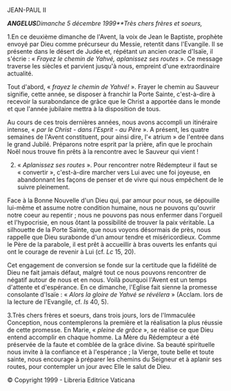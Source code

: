 JEAN-PAUL II

***ANGELUS****Dimanche 5 décembre 1999**Très chers frères et soeurs,*

1.En ce deuxième dimanche de l'Avent, la voix de Jean le Baptiste, prophète envoyé par Dieu comme précurseur du Messie, retentit dans l'Evangile. Il se présente dans le désert de Judée et, répétant un ancien oracle d'Isaïe, il s'écrie : « *Frayez le chemin de Yahvé, aplanissez ses routes* ». Ce message traverse les siècles et parvient jusqu'à nous, empreint d'une extraordinaire actualité.

Tout d'abord, « *frayez le chemin de Yahvé!* ». Frayer le chemin au Sauveur signifie, cette année, se disposer à franchir la Porte Sainte, c'est-à-dire à recevoir la surabondance de grâce que le Christ a apportée dans le monde et que l'année jubilaire mettra à la disposition de tous.

Au cours de ces trois dernières années, nous avons accompli un itinéraire intense, « *par le Christ - dans l'Esprit - au Père* ». A présent, les quatre semaines de l'Avent constituent, pour ainsi dire, l'« atrium » de l'entrée dans le grand Jubilé. Préparons notre esprit par la prière, afin que le prochain Noël nous trouve fin prêts à la rencontre avec le Sauveur qui vient !

2. « *Aplanissez ses routes* ». Pour rencontrer notre Rédempteur il faut se « convertir », c'est-à-dire marcher vers Lui avec une foi joyeuse, en abandonnant les façons de penser et de vivre qui nous empêchent de le suivre pleinement.

Face à la Bonne Nouvelle d'un Dieu qui, par amour pour nous, se dépouille lui-même et assume notre condition humaine, nous ne pouvons qu'ouvrir notre coeur au repentir ; nous ne pouvons pas nous enfermer dans l'orgueil et l'hypocrisie, en nous ôtant la possibilité de trouver la paix véritable. La silhouette de la Porte Sainte, que nous voyons désormais de près, nous rappelle que Dieu surabonde d'un amour tendre et miséricordieux. Comme le Père de la parabole, il est prêt à accueillir à bras ouverts les enfants qui ont le courage de revenir à Lui (cf. *Lc* 15, 20).

Cet engagement de conversion se fonde sur la certitude que la fidélité de Dieu ne fait jamais défaut, malgré tout ce nous pouvons rencontrer de négatif autour de nous et en nous. Voilà pourquoi l'Avent est un temps d'attente et d'espérance. En ce dimanche, l'Eglise fait sienne la promesse consolante d'Isaïe : « *Alors la gloire de Yahvé se révélera* » (Acclam. lors de la lecture de l'Evangile, cf. *Is* 40, 5).

3.Très chers frères et soeurs, dans trois jours, lors de l'Immaculée Conception, nous contemplerons la première et la réalisation la plus réussie de cette promesse. En Marie, « *pleine de grâce* », se réalise ce que Dieu entend accomplir en chaque homme. La Mère du Rédempteur a été préservée de la faute et comblée de la grâce divine. Sa beauté spirituelle nous invite à la confiance et à l'espérance ; la Vierge, toute belle et toute sainte, nous encourage à préparer les chemins du Seigneur et à aplanir ses routes, pour contempler un jour avec Elle le salut de Dieu.

© Copyright 1999 - Libreria Editrice Vaticana